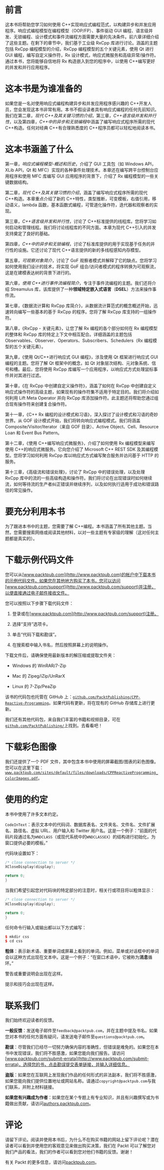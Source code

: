 # 前言

这本书将帮助您学习如何使用 C++实现响应式编程范式，以构建异步和并发应用程序。响应式编程模型在编程模型（OOP/FP）、事件驱动 GUI 编程、语言级并发、无锁编程、设计模式和事件流编程方面需要大量的先决条件。前六章详细介绍了这些主题。在剩下的章节中，我们基于工业级 RxCpp 库进行讨论。涵盖的主题包括 RxCpp 编程模型的介绍，RxCpp 编程模型的五个关键元素，使用 Qt 进行 GUI 编程，编写自定义操作符，Rx 设计模式，响应式微服务和高级异常/操作符。通过本书，您将能够自信地将 Rx 构造嵌入到您的程序中，以使用 C++编写更好的并发和并行应用程序。

# 这本书是为谁准备的

如果您是一名对使用响应式编程构建异步和并发应用程序感兴趣的 C++开发人员，您会发现这本书非常有用。本书不假设读者具有响应式编程的任何先前知识。我们在第二章，*现代 C++及其关键习惯的介绍*，第三章，*C++语言级并发和并行性*，以及第四章，*C++中的异步和无锁编程*中涵盖了编写响应式程序所需的现代 C++构造。任何对经典 C++有合理熟悉度的 C++程序员都可以轻松地阅读本书。

# 这本书涵盖了什么

第一章，*响应式编程模型-概述和历史*，介绍了 GUI 工具包（如 Windows API，XLib API，Qt 和 MFC）实现的各种事件处理技术。本章还在编写跨平台控制台应用程序和使用 MFC 库编写 GUI 应用程序的背景下，介绍了 Rx 编程模型的一些关键数据结构。

第二章，*现代 C++及其关键习惯的介绍*，涵盖了编写响应式程序所需的现代 C++构造。本章重点介绍了新的 C++特性，类型推断，可变模板，右值引用，移动语义，lambda 函数，基本函数式编程，可管道化操作符，迭代器和观察者的实现。

第三章，*C++语言级并发和并行性*，讨论了 C++标准提供的线程库。您将学习如何启动和管理线程。我们将讨论线程库的不同方面。本章为现代 C++引入的并发支持奠定了良好的基础。

第四章，*C++中的异步和无锁编程*，讨论了标准库提供的用于实现基于任务的并行性的设施。它还讨论了现代 C++语言提供的新的多线程感知内存模型。

第五章，*可观察对象简介*，讨论了 GoF 观察者模式并解释了它的缺点。您将学习如何使用我们设计的技术，将实现 GoF 组合/访问者模式的程序转换为可观察流，这是在建模表达树的背景下进行的。

第六章，*使用 C++进行事件流编程简介*，专注于事件流编程的主题。我们还将介绍 Streamulus 库，该库提供了一种**领域特定嵌入式语言**（**DSEL**）方法来操作事件流。

第七章，《数据流计算和 RxCpp 库简介》，从数据流计算范式的概念概述开始，迅速转向编写一些基本的基于 RxCpp 的程序。您将了解 RxCpp 库支持的一组操作符。

第八章，《RxCpp - 关键元素》，让您了解 Rx 编程的各个部分如何在 Rx 编程模型的整体和 RxCpp 库的特定上下文中相互配合。详细涵盖的主题包括 Observables、Observer、Operators、Subscribers、Schedulers（Rx 编程模型的五个关键元素）。

第九章，《使用 Qt/C++进行响应式 GUI 编程》，涉及使用 Qt 框架进行响应式 GUI 编程的主题。您将了解 Qt 框架中的概念，如 Qt 对象层次结构、元对象系统、信号和槽。最后，您将使用 RxCpp 库编写一个应用程序，以响应式方式处理鼠标事件并对其进行过滤。

第十章，《在 RxCpp 中创建自定义操作符》，涵盖了如何在 RxCpp 中创建自定义响应式操作符的高级主题，如果现有的操作符集不适用于特定目的。我们将介绍如何利用 Lift Meta Operator 并向 RxCpp 库添加操作符。此主题还将帮助您通过组合现有操作符来创建复合操作符。

第十一章，《C++ Rx 编程的设计模式和习语》，深入探讨了设计模式和习语的奇妙世界。从 GOF 设计模式开始，我们将转向响应式编程模式。我们将涵盖 Composite/Visitor/Iterator（来自 GOF 目录）、Active Object、Cell、Resource Loan 和 Event Bus Pattern。

第十二章，《使用 C++编写响应式微服务》，介绍了如何使用 Rx 编程模型来编写使用 C++的响应式微服务。它向您介绍了 Microsoft C++ REST SDK 及其编程模型。您将学习如何利用 RxCpp 库以响应式方式编写聚合服务并访问基于 HTTP 的服务。

第十三章，《高级流和错误处理》，讨论了 RxCpp 中的错误处理，以及处理 RxCpp 库中的流的一些高级构造和操作符。我们将讨论在出现错误时如何继续流，如何等待流的生产者纠正错误并继续序列，以及如何执行适用于成功和错误路径的常见操作。

# 要充分利用本书

为了跟进本书中的主题，您需要了解 C++编程。本书涵盖了所有其他主题。当然，您需要搜索网络或阅读其他材料，以对一些主题有专家级的理解（这对任何主题都是真实的）。

# 下载示例代码文件

您可以从[www.packtpub.com](http://www.packtpub.com)的帐户中下载本书的示例代码文件。如果您在其他地方购买了本书，您可以访问[www.packtpub.com/support](http://www.packtpub.com/support)并注册，以便直接通过电子邮件接收文件。

您可以按照以下步骤下载代码文件：

1.  登录或在[www.packtpub.com](http://www.packtpub.com/support)注册。

1.  选择“支持”选项卡。

1.  单击“代码下载和勘误”。

1.  在搜索框中输入书名，然后按照屏幕上的说明操作。

下载文件后，请确保使用最新版本的解压缩或提取文件夹：

+   Windows 的 WinRAR/7-Zip

+   Mac 的 Zipeg/iZip/UnRarX

+   Linux 的 7-Zip/PeaZip

该书的代码包也托管在 GitHub 上：[`github.com/PacktPublishing/CPP-Reactive-Programming`](https://github.com/PacktPublishing/CPP-Reactive-Programming)。如果代码有更新，将在现有的 GitHub 存储库上进行更新。

我们还有其他代码包，来自我们丰富的书籍和视频目录，可在[`github.com/PacktPublishing/`](https://github.com/PacktPublishing/)上找到。去看看吧！

# 下载彩色图像

我们还提供了一个 PDF 文件，其中包含本书中使用的屏幕截图/图表的彩色图像。您可以在这里下载：[`www.packtpub.com/sites/default/files/downloads/CPPReactiveProgramming_ColorImages.pdf`](https://www.packtpub.com/sites/default/files/downloads/CPPReactiveProgramming_ColorImages.pdf)。

# 使用的约定

本书中使用了许多文本约定。

`CodeInText`：表示文本中的代码词、数据库表名、文件夹名、文件名、文件扩展名、路径名、虚拟 URL、用户输入和 Twitter 用户名。这是一个例子：“前面的代码片段通过名为`WNDCLASS`（或现代系统中的`WNDCLASSEX`）的结构进行初始化，为窗口提供必要的模板。”

代码块设置如下：

```cpp
/* close connection to server */
XCloseDisplay(display);

return 0;
}
```

当我们希望引起您对代码块的特定部分的注意时，相关行或项目将以粗体显示：

```cpp
/* close connection to server */
XCloseDisplay(display);

return 0;
}
```

任何命令行输入或输出都以以下方式编写：

```cpp
$ mkdir css
$ cd css
```

**粗体**：表示新术语、重要单词或屏幕上看到的单词。例如，菜单或对话框中的单词会以这种方式出现在文本中。这是一个例子：“在窗口术语中，它被称为**消息**循环。”

警告或重要说明会出现在这样。

提示和技巧会出现在这样。

# 联系我们

我们始终欢迎读者的反馈。

**一般反馈**：发送电子邮件至`feedback@packtpub.com`，并在主题中提及书名。如果您对本书的任何方面有疑问，请发送电子邮件至`questions@packtpub.com`。

**勘误**：尽管我们已经尽一切努力确保内容的准确性，但错误是难免的。如果您在本书中发现错误，我们将不胜感激，如果您能向我们报告。请访问[www.packtpub.com/submit-errata](http://www.packtpub.com/submit-errata)，选择您的书，点击勘误提交表单链接，并输入详细信息。

**盗版**：如果您在互联网上发现我们作品的任何形式的非法副本，我们将不胜感激，如果您能向我们提供位置地址或网站名称。请通过`copyright@packtpub.com`与我们联系，并附上材料链接。

**如果您有兴趣成为作者**：如果您在某个专题上有专业知识，并且有兴趣撰写或为书籍做出贡献，请访问[authors.packtpub.com](http://authors.packtpub.com/)。

# 评论

请留下评论。阅读并使用本书后，为什么不在购买书籍的网站上留下评论呢？潜在读者可以看到并使用您的客观意见来做出购买决策，我们在 Packt 可以了解您对我们产品的看法，我们的作者可以看到您对他们书籍的反馈。谢谢！

有关 Packt 的更多信息，请访问[packtpub.com](https://www.packtpub.com/)。
